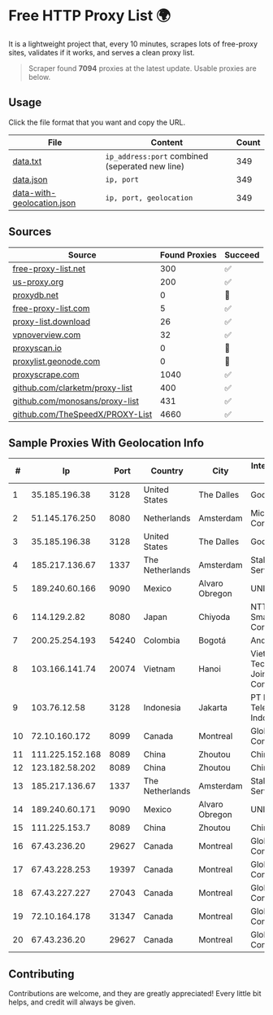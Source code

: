 
# Free HTTP Proxy List 🌍

It is a lightweight project that, every 10 minutes, scrapes lots of free-proxy sites, validates if it works, and serves a clean proxy list.


> Scraper found **7094** proxies at the latest update. Usable proxies are below.

## Usage

Click the file format that you want and copy the URL.


|File|Content|Count|
|----|-------|-----|
|[data.txt](https://raw.githubusercontent.com/themiralay/Proxy-List-World/master/data.txt)|`ip_address:port` combined (seperated new line)|349|
|[data.json](https://raw.githubusercontent.com/themiralay/Proxy-List-World/master/data.json)|`ip, port`|349|
|[data-with-geolocation.json](https://raw.githubusercontent.com/themiralay/Proxy-List-World/master/data-with-geolocation.json)|`ip, port, geolocation`|349|

## Sources

|Source|Found Proxies|Succeed|
|------|-------------|-------|
|[free-proxy-list.net](https://free-proxy-list.net)|300|✅|
|[us-proxy.org](https://www.us-proxy.org)|200|✅|
|[proxydb.net](http://proxydb.net)|0|🚫|
|[free-proxy-list.com](https://free-proxy-list.com/?page=&port=&type%5B%5D=http&type%5B%5D=https&up_time=0&search=Search)|5|✅|
|[proxy-list.download](https://www.proxy-list.download/HTTP)|26|✅|
|[vpnoverview.com](https://vpnoverview.com/privacy/anonymous-browsing/free-proxy-servers)|32|✅|
|[proxyscan.io](https://www.proxyscan.io)|0|🚫|
|[proxylist.geonode.com](https://proxylist.geonode.com/api/proxy-list?limit=300&page=1&sort_by=lastChecked&sort_type=desc&protocols=http,https)|0|🚫|
|[proxyscrape.com](https://api.proxyscrape.com/v2/?request=displayproxies&protocol=http&timeout=10000&country=all&ssl=all&anonymity=all)|1040|✅|
|[github.com/clarketm/proxy-list](https://raw.githubusercontent.com/clarketm/proxy-list/master/proxy-list-raw.txt)|400|✅|
|[github.com/monosans/proxy-list](https://raw.githubusercontent.com/monosans/proxy-list/main/proxies/http.txt)|431|✅|
|[github.com/TheSpeedX/PROXY-List](https://raw.githubusercontent.com/TheSpeedX/PROXY-List/master/http.txt)|4660|✅|


## Sample Proxies With Geolocation Info

|#|Ip|Port|Country|City|Internet Service Provider|
|-|--|----|-------|----|-------------------------|
|1|35.185.196.38|3128|United States|The Dalles|Google LLC|
|2|51.145.176.250|8080|Netherlands|Amsterdam|Microsoft Corporation|
|3|35.185.196.38|3128|United States|The Dalles|Google LLC|
|4|185.217.136.67|1337|The Netherlands|Amsterdam|Stallion Network Services Limited|
|5|189.240.60.166|9090|Mexico|Alvaro Obregon|UNINET|
|6|114.129.2.82|8080|Japan|Chiyoda|NTT SmartConnect Corporation|
|7|200.25.254.193|54240|Colombia|Bogotá|Andinet ON Line|
|8|103.166.141.74|20074|Vietnam|Hanoi|Viet NAM Cloud Technology Joint Stock Company|
|9|103.76.12.58|3128|Indonesia|Jakarta|PT Mora Telematika Indonesia|
|10|72.10.160.172|8099|Canada|Montreal|GloboTech Communications|
|11|111.225.152.168|8089|China|Zhoutou|China Telecom|
|12|123.182.58.202|8089|China|Zhoutou|China Telecom|
|13|185.217.136.67|1337|The Netherlands|Amsterdam|Stallion Network Services Limited|
|14|189.240.60.171|9090|Mexico|Alvaro Obregon|UNINET|
|15|111.225.153.7|8089|China|Zhoutou|China Telecom|
|16|67.43.236.20|29627|Canada|Montreal|GloboTech Communications|
|17|67.43.228.253|19397|Canada|Montreal|GloboTech Communications|
|18|67.43.227.227|27043|Canada|Montreal|GloboTech Communications|
|19|72.10.164.178|31347|Canada|Montreal|GloboTech Communications|
|20|67.43.236.20|29627|Canada|Montreal|GloboTech Communications|



## Contributing

Contributions are welcome, and they are greatly appreciated! Every
little bit helps, and credit will always be given.

